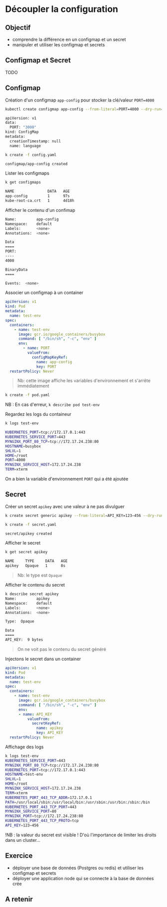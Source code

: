 # Découpler la configuration

## Objectif 

* comprendre la différence en un configmap et un secret
* manipuler et utiliser les configmap et secrets


## Configmap et Secret

TODO

## Configmap 

Création d'un configmap `app-config` pour stocker la clé/valeur `PORT=4000`  

```bash
kubectl create configmap app-config --from-literal=PORT=4000 --dry-run=client -o yaml > config.yaml

apiVersion: v1
data:
  PORT: "3000"
kind: ConfigMap
metadata:
  creationTimestamp: null
  name: language

```

```bash
k create -f config.yaml

configmap/app-config created
```

Lister les configmaps

```bash
k get configmaps

NAME               DATA   AGE
app-config         1      97s
kube-root-ca.crt   1      4d18h
```

Afficher le contenu d'un confimap

```bash
Name:         app-config
Namespace:    default
Labels:       <none>
Annotations:  <none>

Data
====
PORT:
----
4000

BinaryData
====

Events:  <none>
```


Associer un configmap à un container

```yaml
apiVersion: v1
kind: Pod
metadata:
  name: test-env
spec:
  containers:
    - name: test-env
      image: gcr.io/google_containers/busybox
      command: [ "/bin/sh", "-c", "env" ]
      env:
        - name: PORT
          valueFrom:
            configMapKeyRef:
              name: app-config
              key: PORT
  restartPolicy: Never
```

> Nb: cette image affiche les variables d'environnement et s'arrête immédiatement

```bash
k create -f pod.yaml
```

NB : En cas d'erreur, `k describe pod test-env` 


Regardez les logs du containeur

```bash
k logs test-env

KUBERNETES_PORT=tcp://172.17.0.1:443
KUBERNETES_SERVICE_PORT=443
MYNGINX_PORT_80_TCP=tcp://172.17.24.238:80
HOSTNAME=busybox
SHLVL=1
HOME=/root
PORT=4000
MYNGINX_SERVICE_HOST=172.17.24.238
TERM=xterm
```
On a bien la variable d'environnement `PORT` qui a été ajoutée 


## Secret 


Créer un secret `apikey` avec une valeur à ne pas divulguer

```bash
k create secret generic apikey --from-literal=API_KEY=123–456 --dry-run=client -o yaml > secret.yaml
```

```bash
k create -f secret.yaml

secret/apikey created
```

Afficher le secret 

```bash
k get secret apikey

NAME     TYPE     DATA   AGE
apikey   Opaque   1      8s
```

> Nb: le type est `Opaque` 

Afficher le contenu du secret

```bash
k describe secret apikey
Name:         apikey
Namespace:    default
Labels:       <none>
Annotations:  <none>

Type:  Opaque

Data
====
API_KEY:  9 bytes
```

> On ne voit pas le contenu du secret généré


Injectons le secret dans un container 

```yaml
apiVersion: v1
kind: Pod
metadata:
  name: test-env
spec:
  containers:
    - name: test-env
      image: gcr.io/google_containers/busybox
      command: [ "/bin/sh", "-c", "env" ]
      env:
      - name: API_KEY
          valueFrom:
            secretKeyRef:
              name: apikey
              key: API_KEY
  restartPolicy: Never
```

Affichage des logs

```bash
k logs test-env
KUBERNETES_SERVICE_PORT=443
MYNGINX_PORT_80_TCP=tcp://172.17.24.238:80
KUBERNETES_PORT=tcp://172.17.0.1:443
HOSTNAME=test-env
SHLVL=1
HOME=/root
MYNGINX_SERVICE_HOST=172.17.24.238
TERM=xterm
KUBERNETES_PORT_443_TCP_ADDR=172.17.0.1
PATH=/usr/local/sbin:/usr/local/bin:/usr/sbin:/usr/bin:/sbin:/bin
KUBERNETES_PORT_443_TCP_PORT=443
MYNGINX_SERVICE_PORT=80
MYNGINX_PORT=tcp://172.17.24.238:80
KUBERNETES_PORT_443_TCP_PROTO=tcp
API_KEY=123–456
```

!NB : la valeur du secret est visible ! D'où l'importance de limiter les droits dans un cluster...


## Exercice

* déployer une base de données (Postgres ou redis) et utiliser les configmap et secrets
* déployer une application node qui se connecte à la base de données crée 


## A retenir
